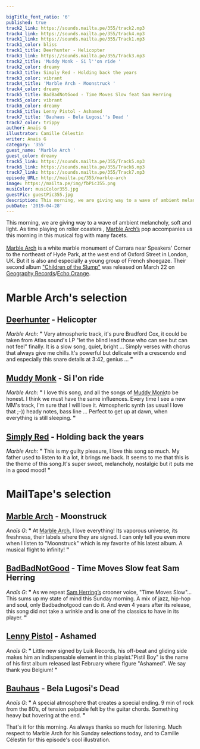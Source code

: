 ```yaml
---

bigTitle_font_ratio: '6'
published: true
track2_link: https://sounds.mailta.pe/355/track2.mp3
track4_link: https://sounds.mailta.pe/355/track4.mp3
track1_link: https://sounds.mailta.pe/355/Track1.mp3
track1_color: bliss
track1_title: Deerhunter - Helicopter
track3_link: https://sounds.mailta.pe/355/Track3.mp3
track2_title: 'Muddy Monk - Si l''on ride '
track2_color: dreamy
track3_title: Simply Red - Holding back the years
track3_color: vibrant
track4_title: 'Marble Arch - Moonstruck '
track4_color: dreamy
track5_title: BadBadNotGood - Time Moves Slow feat Sam Herring
track5_color: vibrant
track6_color: dreamy
track6_title: Lenny Pistol - Ashamed
track7_title: 'Bauhaus - Bela Lugosi''s Dead '
track7_color: trippy
author: Anaïs G
illustrator: Camille Célestin
writer: Anaïs G
category: '355'
guest_name: 'Marble Arch '
guest_color: dreamy
track5_link: https://sounds.mailta.pe/355/Track5.mp3
track6_link: https://sounds.mailta.pe/355/Track6.mp3
track7_link: https://sounds.mailta.pe/355/Track7.mp3
episode_URL: http://mailta.pe/355/marble-arch
image: https://mailta.pe/img/fbPic355.png
musiColor: musiColor355.jpg
guestPic: guestPic355.jpg
description: This morning, we are giving way to a wave of ambient melancholy, soft and light. As time playing on roller coasters , Marble Arch’s pop accompanies us this morning in this musical fog with many facets.
pubDate: '2019-04-28'
---
```



 This morning, we are giving way to a wave of ambient melancholy, soft and light. As time playing on roller coasters , [Marble Arch’s](https://marblearch.bandcamp.com/) pop accompanies us this morning in this musical fog with many facets.
<br><br>
[Marble Arch](https://fr.wikipedia.org/wiki/Marble_Arch) is a white marble monument of Carrara near Speakers' Corner to the northeast of Hyde Park, at the west end of Oxford Street in London, UK. But it is also and especially a young group of French shoegaze. Their second album ["Children of the Slump"](https://soundcloud.com/geographierecs/sets/marble-arch-children-of-the-1) was released on March 22 on [Geography Records](https://soundcloud.com/geographierecs)/[Echo Orange](https://soundcloud.com/echoorangerecords). 



# Marble Arch's selection

## [Deerhunter](https://soundcloud.com/deerhunterofficial) - Helicopter
_Marble Arch_: **"** Very atmospheric track, it's pure Bradford Cox, it could be taken from Atlas sound's LP "let the blind lead those who can see but can not feel" finally.
It is a slow song, quiet, bright ... Simply verses with chorus that always give me chills.It's powerful but delicate with a crescendo end and especially this snare details at 3:42, genius ... **"** 

## [Muddy Monk](https://soundcloud.com/muddymonk) - Si l'on ride
_Marble Arch_: **"** I love this song, and all the songs of [Muddy Monk](https://muddy-monk.bandcamp.com/)to be honest.
I think we must have the same influences. Every time I see a new MM's track, I'm sure that I will love it. Atmospheric synth (as usual I love that ;-)) heady notes, bass line ... Perfect to get up at dawn, when everything is still sleeping. **"** 

## [Simply Red](http://www.simplyred.com/) - Holding back the years
_Marble Arch_: **"** This is my guilty pleasure, I love this song so much. My father used to listen to it a lot, it brings me back. It seems to me that this is the theme of this song.It's super sweet, melancholy, nostalgic but it puts me in a good mood! **"** 


# MailTape's selection

## [Marble Arch](https://www.facebook.com/marblearchmusic/) - Moonstruck 
_Anaïs G_: **"** At [Marble Arch](https://soundcloud.com/marblearchband), I love everything! Its vaporous universe, its freshness, their labels where they are signed. I can only tell you even more when I listen to "Moonstruck" which is my favorite of his latest album. A musical flight to infinity!  **"** 

## [BadBadNotGood](http://badbadnotgood.com/) - Time Moves Slow feat Sam Herring
_Anaïs G_: **"** As we repeat [Sam Herring’s](https://fr.wikipedia.org/wiki/Samuel_T._Herring) crooner voice, "Time Moves Slow"... This sums up my state of mind this Sunday morning. A mix of jazz, hip-hop and soul, only Badbadnotgood can do it. And even 4 years after its release, this song did not take a wrinkle and is one of the classics to have in its player. **"** 

## [Lenny Pistol](https://www.facebook.com/LennyPistol/) - Ashamed
_Anaïs G_: **"** Little new signed by Luik Records, his off-beat and gliding side makes him an indispensable element in this playist."Pistil Boy" is the name of his first album released last February where figure "Ashamed". We say thank you Belgium!  **"** 

## [Bauhaus](https://fr.wikipedia.org/wiki/Bauhaus) - Bela Lugosi's Dead 
_Anaïs G_: **"** A special atmosphere that creates a special ending. 9 min of rock from the 80’s, of tension palpable felt by the guitar chords. Something heavy but hovering at the end.  **"** 


That's it for this morning. As always thanks so much for listening. Much respect to Marble Arch for his Sunday selections today, and to Camille Célestin for this episode's cool illustration.
